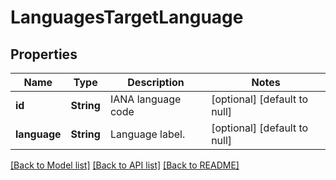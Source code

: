 # LanguagesTargetLanguage

## Properties
Name | Type | Description | Notes
------------ | ------------- | ------------- | -------------
**id** | **String** | IANA language code | [optional] [default to null]
**language** | **String** | Language label. | [optional] [default to null]

[[Back to Model list]](../README.md#documentation-for-models) [[Back to API list]](../README.md#documentation-for-api-endpoints) [[Back to README]](../README.md)


